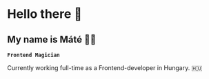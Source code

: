 # Hello there :wave:
## My name is Máté :technologist:

**`Frontend Magician`**

Currently working full-time as a Frontend-developer in Hungary. :hungary:
